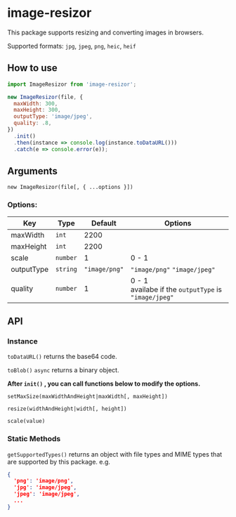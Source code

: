 # image-resizor
This package supports resizing and converting images in browsers.

Supported formats: `jpg`, `jpeg`, `png`, `heic`, `heif`



## How to use

```javascript
import ImageResizor from 'image-resizor';
```

```javascript
new ImageResizor(file, {
  maxWidth: 300,
  maxHeight: 300,
  outputType: 'image/jpeg',
  quality: .8,
})
  .init()
  .then(instance => console.log(instance.toDataURL()))
  .catch(e => console.error(e));
```


## Arguments

`new ImageResizor(file[, { ...options }])`



### Options:

| Key        | Type     | Default     | Options                                                     |
| ---------- | -------- | ----------- | ---------------------------------------------------- |
| maxWidth   | `int`    | 2200        |                                                      |
| maxHeight  | `int`    | 2200        |                                                      |
| scale      | `number` | 1           | 0 - 1                                                |
| outputType | `string`   | `"image/png"` | `"image/png"` `"image/jpeg"`                          |
| quality    | `number` | 1           | 0 - 1 <br/>availabe if the `outputType` is `"image/jpeg"` |



## API

### Instance

`toDataURL()` returns the base64 code.

`toBlob()` `async` returns a binary object.




**After `init()` , you can call functions below to modify the options.**

`setMaxSize(maxWidthAndHeight|maxWidth[, maxHeight])`

`resize(widthAndHeight|width[, height])`

`scale(value)`

### Static Methods

`getSupportedTypes()` returns an object with file types and MIME types that are supported by this package.
e.g. 
```json
{
  'png': 'image/png',
  'jpg': 'image/jpeg',
  'jpeg': 'image/jpeg',
  ...
}
```
